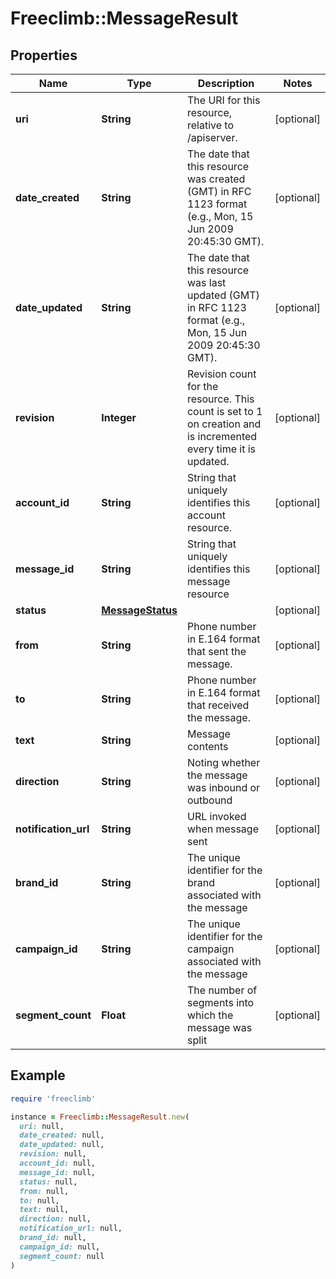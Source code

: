 # Freeclimb::MessageResult

## Properties

| Name | Type | Description | Notes |
| ---- | ---- | ----------- | ----- |
| **uri** | **String** | The URI for this resource, relative to /apiserver. | [optional] |
| **date_created** | **String** | The date that this resource was created (GMT) in RFC 1123 format (e.g., Mon, 15 Jun 2009 20:45:30 GMT). | [optional] |
| **date_updated** | **String** | The date that this resource was last updated (GMT) in RFC 1123 format (e.g., Mon, 15 Jun 2009 20:45:30 GMT). | [optional] |
| **revision** | **Integer** | Revision count for the resource. This count is set to 1 on creation and is incremented every time it is updated. | [optional] |
| **account_id** | **String** | String that uniquely identifies this account resource. | [optional] |
| **message_id** | **String** | String that uniquely identifies this message resource | [optional] |
| **status** | [**MessageStatus**](MessageStatus.md) |  | [optional] |
| **from** | **String** | Phone number in E.164 format that sent the message. | [optional] |
| **to** | **String** | Phone number in E.164 format that received the message. | [optional] |
| **text** | **String** | Message contents | [optional] |
| **direction** | **String** | Noting whether the message was inbound or outbound | [optional] |
| **notification_url** | **String** | URL invoked when message sent | [optional] |
| **brand_id** | **String** | The unique identifier for the brand associated with the message | [optional] |
| **campaign_id** | **String** | The unique identifier for the campaign associated with the message | [optional] |
| **segment_count** | **Float** | The number of segments into which the message was split | [optional] |

## Example

```ruby
require 'freeclimb'

instance = Freeclimb::MessageResult.new(
  uri: null,
  date_created: null,
  date_updated: null,
  revision: null,
  account_id: null,
  message_id: null,
  status: null,
  from: null,
  to: null,
  text: null,
  direction: null,
  notification_url: null,
  brand_id: null,
  campaign_id: null,
  segment_count: null
)
```

